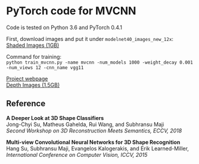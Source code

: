 # PyTorch code for MVCNN  
Code is tested on Python 3.6 and PyTorch 0.4.1

First, download images and put it under ```modelnet40_images_new_12x```:  
[Shaded Images (1GB)](http://supermoe.cs.umass.edu/shape_recog/shaded_images.tar.gz)  

Command for training:  
```python train_mvcnn.py -name mvcnn -num_models 1000 -weight_decay 0.001 -num_views 12 -cnn_name vgg11```

  
  

[Project webpage](https://people.cs.umass.edu/~jcsu/papers/shape_recog/)  
[Depth Images (1.5GB)](http://supermoe.cs.umass.edu/shape_recog/depth_images.tar.gz)  


## Reference
**A Deeper Look at 3D Shape Classifiers**  
Jong-Chyi Su, Matheus Gahelda, Rui Wang, and Subhransu Maji  
*Second Workshop on 3D Reconstruction Meets Semantics, ECCV, 2018*

**Multi-view Convolutional Neural Networks for 3D Shape Recognition**  
Hang Su, Subhransu Maji, Evangelos Kalogerakis, and Erik Learned-Miller,  
*International Conference on Computer Vision, ICCV, 2015*
